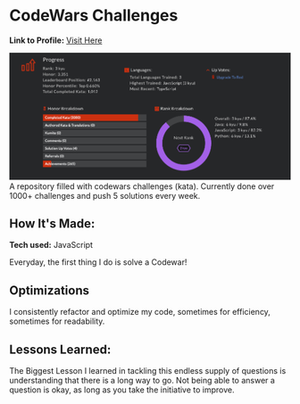 # CodeWars Challenges

**Link to Profile:** <a target="_blank" href="https://shawncharles.com/Codewars" >Visit Here</a> 

![alt tag](https://github.com/CharlesCreativeContent/CodeWars/blob/master/Screen%20Shot%202021-08-30%20at%204.42.52%20PM.png)
A repository filled with codewars challenges (kata). Currently done over 1000+ challenges and push 5 solutions every week.

## How It's Made:

**Tech used:** JavaScript

Everyday, the first thing I do is solve a Codewar! 

## Optimizations

I consistently refactor and optimize my code, sometimes for efficiency, sometimes for readability. 

## Lessons Learned:

The Biggest Lesson I learned in tackling this endless supply of questions is understanding that there is a long way to go. Not being able to answer a question is okay, as long as you take the initiative to improve.
